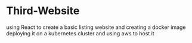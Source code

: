 # Third-Website
using React to create a basic listing website and creating a docker image deploying it on a kubernetes cluster and using aws to host it
